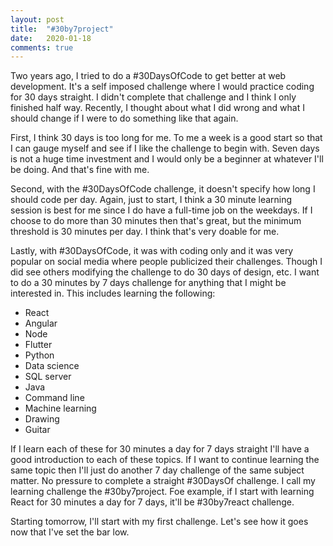```yaml
---
layout: post
title:  "#30by7project"
date:   2020-01-18
comments: true
---
```

Two years ago, I tried to do a #30DaysOfCode to get better at web development. It's a self imposed challenge where I would practice coding for 30 days straight. I didn't complete that challenge and I think I only finished half way. Recently, I thought about what I did wrong and what I should change if I were to do something like that again.

First, I think 30 days is too long for me. To me a week is a good start so that I can gauge myself and see if I like the challenge to begin with. Seven days is not a huge time investment and I would only be a beginner at whatever I'll be doing. And that's fine with me.

Second, with the #30DaysOfCode challenge, it doesn't specify how long I should code per day. Again, just to start, I think a 30 minute learning session is best for me since I do have a full-time job on the weekdays. If I choose to do more than 30 minutes then that's great, but the minimum threshold is 30 minutes per day. I think that's very doable for me.

Lastly, with #30DaysOfCode, it was with coding only and it was very popular on social media where people publicized their challenges. Though I did see others modifying the challenge to do 30 days of design, etc. I want to do a 30 minutes by 7 days challenge for anything that I might be interested in. This includes learning the following:

- React
- Angular
- Node
- Flutter
- Python
- Data science
- SQL server
- Java
- Command line
- Machine learning
- Drawing
- Guitar

If I learn each of these for 30 minutes a day for 7 days straight I'll have a good introduction to each of these topics. If I want to continue learning the same topic then I'll just do another 7 day challenge of the same subject matter. No pressure to complete a straight #30DaysOf challenge. I call my learning challenge the #30by7project. Foe example, if I start with learning React for 30 minutes a day for 7 days, it'll be #30by7react challenge.

Starting tomorrow, I'll start with my first challenge. Let's see how it goes now that I've set the bar low.